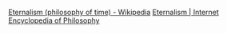[Eternalism (philosophy of time) - Wikipedia](https://en.wikipedia.org/wiki/Eternalism_(philosophy_of_time))
[Eternalism | Internet Encyclopedia of Philosophy](https://iep.utm.edu/eternalism/#:~:text=Eternalism%20is%20a%20metaphysical%20view,and%20deaths%2C%20is%20equally%20real.)